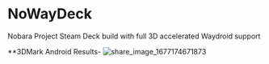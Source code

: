 # NoWayDeck
Nobara Project Steam Deck build with full 3D accelerated Waydroid support

**3DMark Android Results- 
![share_image_1677174671873](https://user-images.githubusercontent.com/89215114/221328825-5acca302-e635-4560-9345-5fdb0c877aa1.png)
